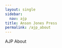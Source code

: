 ```yaml
---
layout: single
sidebar:
  nav: ajp
title: Anson Jones Press
permalink: /ajp_about
---
```


AJP About
